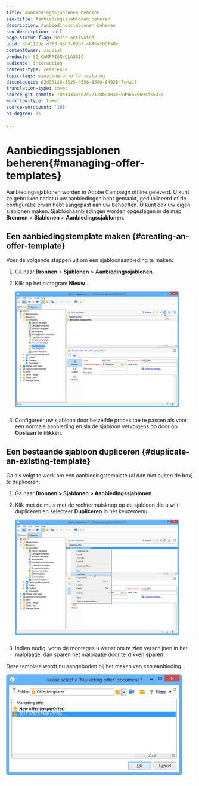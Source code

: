 ```yaml
---
title: Aanbiedingssjablonen beheren
seo-title: Aanbiedingssjablonen beheren
description: Aanbiedingssjablonen beheren
seo-description: null
page-status-flag: never-activated
uuid: d5d1198e-d3f3-4b83-8907-4646af89fa8c
contentOwner: sauviat
products: SG_CAMPAIGN/CLASSIC
audience: interaction
content-type: reference
topic-tags: managing-an-offer-catalog
discoiquuid: 62d03128-5525-4556-8590-8492847c4a1f
translation-type: tm+mt
source-git-commit: 70b143445b2e77128b9404e35d96b39694d55335
workflow-type: tm+mt
source-wordcount: '168'
ht-degree: 7%

---
```



# Aanbiedingssjablonen beheren{#managing-offer-templates}

Aanbiedingssjablonen worden in Adobe Campaign offline geleverd. U kunt ze gebruiken nadat u uw aanbiedingen hebt gemaakt, gedupliceerd of de configuratie ervan hebt aangepast aan uw behoeften. U kunt ook uw eigen sjablonen maken. Sjabloonaanbiedingen worden opgeslagen in de map **Bronnen** > **Sjablonen** > **Aanbiedingssjablonen**.

## Een aanbiedingstemplate maken {#creating-an-offer-template}

Voer de volgende stappen uit om een sjabloonaanbieding te maken:

1. Ga naar **Bronnen** > **Sjablonen** > **Aanbiedingssjablonen**.
1. Klik op het pictogram **Nieuw** .

   ![](assets/offer_model_001.png)

1. Configureer uw sjabloon door hetzelfde proces toe te passen als voor een normale aanbieding en sla de sjabloon vervolgens op door op **Opslaan** te klikken.

## Een bestaande sjabloon dupliceren {#duplicate-an-existing-template}

Ga als volgt te werk om een aanbiedingstemplate (al dan niet buiten de box) te dupliceren:

1. Ga naar **Bronnen > Sjablonen > Aanbiedingssjablonen**.
1. Klik met de muis met de rechtermuisknop op de sjabloon die u wilt dupliceren en selecteer **Dupliceren** in het keuzemenu.

   ![](assets/offer_model_002.png)

1. Indien nodig, vorm de montages u wenst om te zien verschijnen in het malplaatje, dan sparen het malplaatje door te klikken **sparen**.

Deze template wordt nu aangeboden bij het maken van een aanbieding.

![](assets/offer_modelcreated_001.png)

